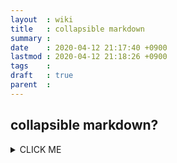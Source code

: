 ```yaml
---
layout  : wiki
title   : collapsible markdown
summary : 
date    : 2020-04-12 21:17:40 +0900
lastmod : 2020-04-12 21:18:26 +0900
tags    : 
draft   : true
parent  : 
---
```


## collapsible markdown?

<details><summary>CLICK ME</summary>
<p>

#### yes, even hidden code blocks!

```python
print("hello world!")
```

</p>
</details>
